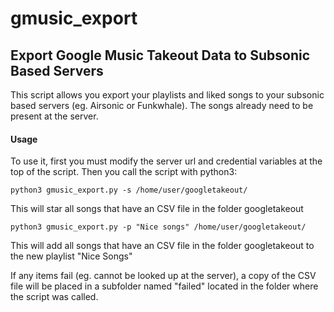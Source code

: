 # gmusic_export

## Export Google Music Takeout Data to Subsonic Based Servers


This script allows you export your playlists and liked songs to your subsonic based servers (eg. Airsonic or Funkwhale). The songs already need to be present at the server.

#### Usage

To use it, first you must modify the server url and credential variables at the top of the script. Then you call the script with python3:

`python3 gmusic_export.py -s /home/user/googletakeout/`

This will star all songs that have an CSV file in the folder googletakeout

`python3 gmusic_export.py -p "Nice songs" /home/user/googletakeout/`

This will add all songs that have an CSV file in the folder googletakeout to the new playlist "Nice Songs"

If any items fail (eg. cannot be looked up at the server), a copy of the CSV file will be placed in a subfolder named "failed" located in the folder where the script was called.
